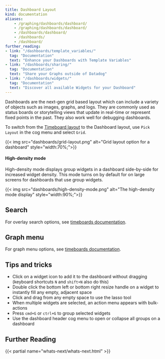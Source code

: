 ```yaml
---
title: Dashboard Layout
kind: documentation
aliases:
    - /graphing/dashboards/dashboard/
    - /graphing/dashboards/dashboard/
    - /dashboards/dashboard/
    - /dashboards/
    - /dashboard/
further_reading:
- link: "/dashboards/template_variables/"
  tag: "Documentation"
  text: "Enhance your Dashboards with Template Variables"
- link: "/dashboards/sharing/"
  tag: "Documentation"
  text: "Share your Graphs outside of Datadog"
- link: "/dashboards/widgets/"
  tag: "Documentation"
  text: "Discover all available Widgets for your Dashboard"
---
```


Dashboards are the next-gen grid based layout which can include a variety of objects such as images, graphs, and logs. They are commonly used as status boards or storytelling views that update in real-time or represent fixed points in the past. They also work well for debugging dashboards.

To switch from the [Timeboard layout][1] to the Dashboard layout, use `Pick Layout` in the cog menu and select `Grid`.

{{< img src="dashboards/grid-layout.png" alt="Grid layout option for a dashboard"  style="width:70%;">}}

#### High-density mode

High-density mode displays group widgets in a dashboard side-by-side for increased widget density. This mode turns on by default for on large screens for dashboards that use group widgets.

{{< img src="dashboards/high-density-mode.png" alt="The high-density mode display"  style="width:90%;">}}

## Search

For overlay search options, see [timeboards documentation][2].

## Graph menu

For graph menu options, see [timeboards documentation][3].

## Tips and tricks

- Click on a widget icon to add it to the dashboard without dragging (keyboard shortcuts `N` and `shift+N` also do this)
- Double click the bottom left or bottom right resize handle on a widget to instantly fill any empty, adjacent space
- Click and drag from any empty space to use the lasso tool
- When multiple widgets are selected, an action menu appears with bulk-actions
- Press `cmd+G` or `ctrl+G` to group selected widgets
- Use the dashboard header cog menu to open or collapse all groups on a dashboard


## Further Reading

{{< partial name="whats-next/whats-next.html" >}}

[1]: /dashboards/timeboards
[2]: /dashboards/timeboards/#search
[3]: /dashboards/timeboards/#graph-menu
